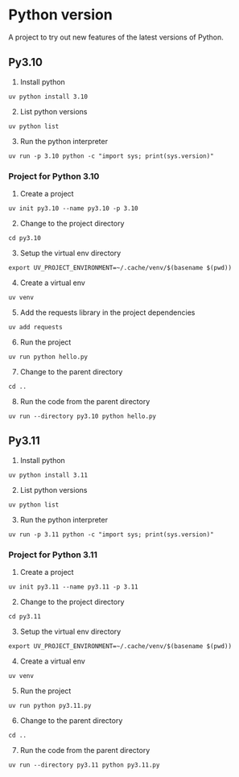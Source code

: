 # Python version

A project to try out new features of the latest versions of Python.

## Py3.10

1. Install python

```
uv python install 3.10
```

2. List python versions

```
uv python list
```

3. Run the python interpreter

```
uv run -p 3.10 python -c "import sys; print(sys.version)"
```

### Project for Python 3.10

1. Create a project

```
uv init py3.10 --name py3.10 -p 3.10
```

2. Change to the project directory

```
cd py3.10
```

3. Setup the virtual env directory

```
export UV_PROJECT_ENVIRONMENT=~/.cache/venv/$(basename $(pwd))
```

4. Create a virtual env

```
uv venv
```

5. Add the requests library in the project dependencies

```
uv add requests
```

6. Run the project

```
uv run python hello.py
```

7. Change to the parent directory

```
cd ..
```

8. Run the code from the parent directory

```
uv run --directory py3.10 python hello.py
```

## Py3.11

1. Install python

```
uv python install 3.11
```

2. List python versions

```
uv python list
```

3. Run the python interpreter

```
uv run -p 3.11 python -c "import sys; print(sys.version)"
```

### Project for Python 3.11

1. Create a project

```
uv init py3.11 --name py3.11 -p 3.11
```

2. Change to the project directory

```
cd py3.11
```

3. Setup the virtual env directory

```
export UV_PROJECT_ENVIRONMENT=~/.cache/venv/$(basename $(pwd))
```

4. Create a virtual env

```
uv venv
```

5. Run the project

```
uv run python py3.11.py
```

6. Change to the parent directory

```
cd ..
```

7. Run the code from the parent directory

```
uv run --directory py3.11 python py3.11.py
```
